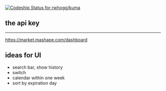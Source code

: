[ ![Codeship Status for rwhogg/kuma](https://codeship.com/projects/98dc1430-fdde-0133-3bde-226b7b8bc1bd/status?branch=master)](https://codeship.com/projects/152328)

## the api key
*****
https://market.mashape.com/dashboard

## ideas for UI

- search bar, show history
- switch
- calendar within one week
- sort by expiration day
